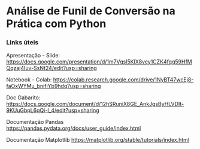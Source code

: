 # Análise de Funil de Conversão na Prática com Python

### Links úteis
Apresentação - Slide: 
https://docs.google.com/presentation/d/1m7VgsI5KIX8vey1CZK4fqg59HfMQqzaj4Iuv-SsNt24/edit?usp=sharing

Notebook - Colab: 
https://colab.research.google.com/drive/1NyBT47wcEj8-faOxWYMu_bnifiYb9hdq?usp=sharing

Doc Gabarito: 
https://docs.google.com/document/d/12hSRuniX8GE_AnkJgsByHLVDIt-9KUuGbpL6qQi-I_4/edit?usp=sharing

Documentação Pandas
https://pandas.pydata.org/docs/user_guide/index.html

Documentação Matplotlib
https://matplotlib.org/stable/tutorials/index.html
